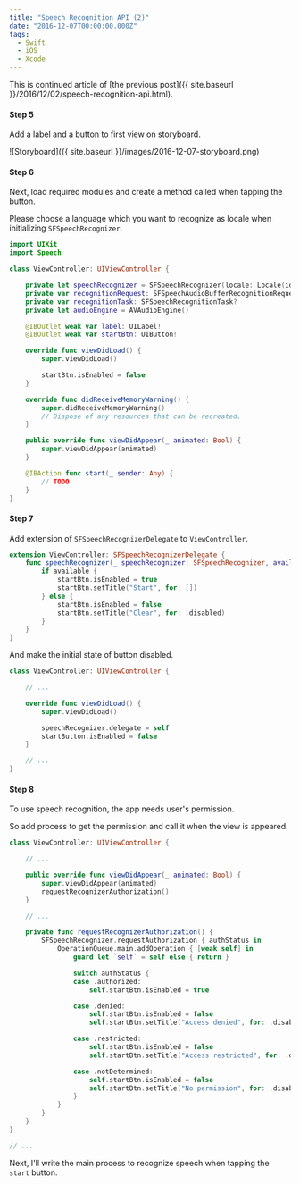 ```yaml
---
title: "Speech Recognition API (2)"
date: "2016-12-07T00:00:00.000Z"
tags:
  - Swift
  - iOS
  - Xcode
---
```

This is continued article of [the previous post]({{ site.baseurl }}/2016/12/02/speech-recognition-api.html).

#### **Step 5**
Add a label and a button to first view on storyboard.

![Storyboard]({{ site.baseurl }}/images/2016-12-07-storyboard.png)

#### **Step 6**
Next, load required modules and create a method called when tapping the button.

Please choose a language which you want to recognize as locale when initializing `SFSpeechRecognizer`.

```swift
import UIKit
import Speech

class ViewController: UIViewController {

    private let speechRecognizer = SFSpeechRecognizer(locale: Locale(identifier: "ja-JP"))!
    private var recognitionRequest: SFSpeechAudioBufferRecognitionRequest?
    private var recognitionTask: SFSpeechRecognitionTask?
    private let audioEngine = AVAudioEngine()

    @IBOutlet weak var label: UILabel!
    @IBOutlet weak var startBtn: UIButton!

    override func viewDidLoad() {
        super.viewDidLoad()

        startBtn.isEnabled = false
    }

    override func didReceiveMemoryWarning() {
        super.didReceiveMemoryWarning()
        // Dispose of any resources that can be recreated.
    }

    public override func viewDidAppear(_ animated: Bool) {
        super.viewDidAppear(animated)
    }

    @IBAction func start(_ sender: Any) {
        // TODO
    }
}
```

#### **Step 7**
Add extension of `SFSpeechRecognizerDelegate` to `ViewController`.

```swift
extension ViewController: SFSpeechRecognizerDelegate {
    func speechRecognizer(_ speechRecognizer: SFSpeechRecognizer, availabilityDidChange available: Bool) {
        if available {
            startBtn.isEnabled = true
            startBtn.setTitle("Start", for: [])
        } else {
            startBtn.isEnabled = false
            startBtn.setTitle("Clear", for: .disabled)
        }
    }
}
```

And make the initial state of button disabled.

```swift
class ViewController: UIViewController {

    // ...

    override func viewDidLoad() {
        super.viewDidLoad()

        speechRecognizer.delegate = self
        startButton.isEnabled = false
    }

    // ...
}
```

#### **Step 8**
To use speech recognition, the app needs user's permission.

So add process to get the permission and call it when the view is appeared.

```swift
class ViewController: UIViewController {

    // ...

    public override func viewDidAppear(_ animated: Bool) {
        super.viewDidAppear(animated)
        requestRecognizerAuthorization()
    }

    // ...

    private func requestRecognizerAuthorization() {
        SFSpeechRecognizer.requestAuthorization { authStatus in
            OperationQueue.main.addOperation { [weak self] in
                guard let `self` = self else { return }

                switch authStatus {
                case .authorized:
                    self.startBtn.isEnabled = true

                case .denied:
                    self.startBtn.isEnabled = false
                    self.startBtn.setTitle("Access denied", for: .disabled)

                case .restricted:
                    self.startBtn.isEnabled = false
                    self.startBtn.setTitle("Access restricted", for: .disabled)

                case .notDetermined:
                    self.startBtn.isEnabled = false
                    self.startBtn.setTitle("No permission", for: .disabled)
                }
            }
        }
    }
}

// ...
```

Next, I'll write the main process to recognize speech when tapping the `start` button.
